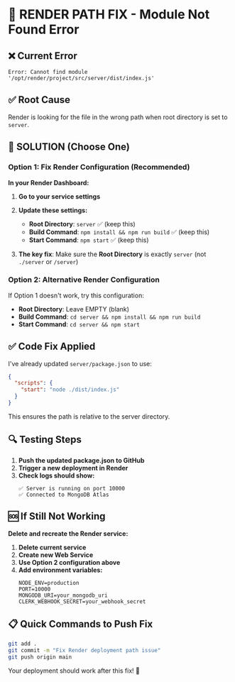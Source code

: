 # 🔧 RENDER PATH FIX - Module Not Found Error

## ❌ Current Error
```
Error: Cannot find module '/opt/render/project/src/server/dist/index.js'
```

## ✅ Root Cause
Render is looking for the file in the wrong path when root directory is set to `server`.

## 🚀 SOLUTION (Choose One)

### Option 1: Fix Render Configuration (Recommended)

**In your Render Dashboard:**

1. **Go to your service settings**
2. **Update these settings:**
   - **Root Directory**: `server` ✅ (keep this)
   - **Build Command**: `npm install && npm run build` ✅ (keep this)  
   - **Start Command**: `npm start` ✅ (keep this)

3. **The key fix**: Make sure the **Root Directory** is exactly `server` (not `./server` or `/server`)

### Option 2: Alternative Render Configuration

If Option 1 doesn't work, try this configuration:

- **Root Directory**: Leave EMPTY (blank)
- **Build Command**: `cd server && npm install && npm run build`
- **Start Command**: `cd server && npm start`

## ✅ Code Fix Applied

I've already updated `server/package.json` to use:
```json
{
  "scripts": {
    "start": "node ./dist/index.js"
  }
}
```

This ensures the path is relative to the server directory.

## 🔍 Testing Steps

1. **Push the updated package.json to GitHub**
2. **Trigger a new deployment in Render**
3. **Check logs should show:**
   ```
   ✅ Server is running on port 10000
   ✅ Connected to MongoDB Atlas
   ```

## 🆘 If Still Not Working

**Delete and recreate the Render service:**

1. **Delete current service**
2. **Create new Web Service**
3. **Use Option 2 configuration above**
4. **Add environment variables:**
   ```
   NODE_ENV=production
   PORT=10000
   MONGODB_URI=your_mongodb_uri
   CLERK_WEBHOOK_SECRET=your_webhook_secret
   ```

## 📋 Quick Commands to Push Fix

```bash
git add .
git commit -m "Fix Render deployment path issue"
git push origin main
```

Your deployment should work after this fix! 🎉 